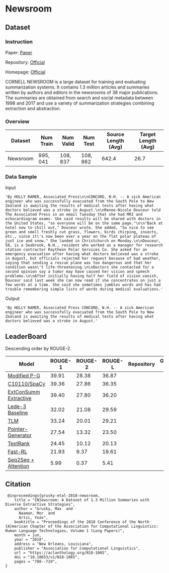 # Newsroom

## Dataset

### Instruction

Paper: [Paper](https://aclanthology.org/N18-1065.pdf)

Repository: [Official](https://github.com/lil-lab/newsroom)

Homepage: [Official](http://lil.nlp.cornell.edu/newsroom/)

CORNELL NEWSROOM is a large dataset for training and evaluating summarization systems. It contains 1.3 million articles and summaries written by authors and editors in the newsrooms of 38 major publications. The summaries are obtained from search and social metadata between 1998 and 2017 and use a variety of summarization strategies combining extraction and abstraction.

### Overview

| Dataset  | Num Train | Num Valid | Num Test  | Source Length (Avg) | Target Length (Avg) |
| -------- | --------- | --------- | --------- | ------------------- | ------------------- |
| Newsroom | $995,041$ | $108,837$ | $108,862$ | $642.4$             | $26.7$              |

### Data Sample

Input

```
'By HOLLY RAMER, Associated Press\n\nCONCORD, N.H. -- A sick American engineer who was successfully evacuated from the South Pole to New Zealand is awaiting the results of medical tests after having what doctors believed was a stroke in August.\n\nRenee-Nicole Douceur told The Associated Press in an email Tuesday that she had MRI and echocardiogram exams. She said results will be shared with doctors in the United States, "so everyone will be on the same page."\n\n"Back at hotel now to chill out," Douceur wrote. She added, "So nice to see green and smell freshly cut grass, flowers, birds chirping, insects, etc., since it\'s now been over a year on the flat polar plateau of just ice and snow." She landed in Christchurch on Monday.\n\nDouceur, 58, is a Seabrook, N.H., resident who worked as a manager for research station contractor Raytheon Polar Services Co. She asked for an emergency evacuation after having what doctors believed was a stroke in August, but officials rejected her request because of bad weather, saying that sending a rescue plane was too dangerous and that her condition wasn\'t life-threatening.\n\nDoctors she contacted for a second opinion say a tumor may have caused her vision and speech problems.\n\nAfter initially having half her field of vision vanish, Douceur said last week she can now read if she concentrates on just a few words at a time. She said she sometimes jumbles words and has had trouble remembering simple lists of words during medical evaluations.'
```

Output

```
'By HOLLY RAMER, Associated Press CONCORD, N.H. -- A sick American engineer who was successfully evacuated from the South Pole to New Zealand is awaiting the results of medical tests after having what doctors believed was a stroke in August.'
```

## LeaderBoard

Descending order by ROUGE-2.

| Model                                                        | ROUGE-1 | ROUGE-2 | ROUGE-L | Repository | Generated Text |
| ------------------------------------------------------------ | ------- | ------- | ------- | ---------- | -------------- |
| [Modified P-G](https://www.aclweb.org/anthology/N19-4012)    | $39.91$ | $28.38$ | $36.87$ |            |                |
| [C10110/SpaCy](https://arxiv.org/abs/1812.02303)             | $39.36$ | $27.86$ | $36.35$ |            |                |
| [ExtConSumm Extractive](https://arxiv.org/abs/1904.02020)    | $39.40$ | $27.80$ | $36.20$ |            |                |
| [Lede-3 Baseline](https://www.aclweb.org/anthology/N18-1065) | $32.02$ | $21.08$ | $29.59$ |            |                |
| [TLM](https://arxiv.org/abs/1909.03186)                      | $33.24$ | $20.01$ | $29.21$ |            |                |
| [Pointer-Generator](https://arxiv.org/abs/1704.04368)        | $27.54$ | $13.32$ | $23.50$ |            |                |
| [TextRank](https://arxiv.org/abs/1602.03606)                 | $24.45$ | $10.12$ | $20.13$ |            |                |
| [Fast-RL](http://dmkd.cs.vt.edu/papers/SDM19.pdf)            | $21.93$ | $9.37$  | $19.61$ |            |                |
| [Seq2Seq + Attention](https://www.aclweb.org/anthology/D15-1044) | $5.99$  | $0.37$  | $5.41$  |            |                |

## Citation

```
 @inproceedings{grusky-etal-2018-newsroom,
    title = "{N}ewsroom: A Dataset of 1.3 Million Summaries with Diverse Extractive Strategies",
    author = "Grusky, Max  and
      Naaman, Mor  and
      Artzi, Yoav",
    booktitle = "Proceedings of the 2018 Conference of the North {A}merican Chapter of the Association for Computational Linguistics: Human Language Technologies, Volume 1 (Long Papers)",
    month = jun,
    year = "2018",
    address = "New Orleans, Louisiana",
    publisher = "Association for Computational Linguistics",
    url = "https://aclanthology.org/N18-1065",
    doi = "10.18653/v1/N18-1065",
    pages = "708--719",
}
```